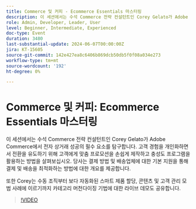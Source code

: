```yaml
---
title: Commerce 및 커피 - Ecommerce Essentials 마스터링
description: 이 세션에서는 수석 Commerce 전략 컨설턴트인 Corey Gelato가 Adobe Commerce에서 전자 상거래 성공의 필수 요소를 탐구합니다. 고객 경험을 개인화하면서 전환을 유도하기 위해 고객에게 맞춤 프로모션을 손쉽게 제작하고 충성도 프로그램을 활용하는 방법을 살펴보십시오. 당사는 결제 방법 및 배송업체에 대한 기본 지원을 통해 결제 및 배송을 최적화하는 방법에 대한 개요를 제공합니다. 또한 Corey는 수동 조직부터 보다 자동화된 스마트 제품 할당, 콘텐츠 및 고객 관리 모범 사례에 이르기까지 카테고리 머천다이징 기법에 대한 라이브 데모도 공유합니다.
role: Admin, Developer, Leader, User
level: Beginner, Intermediate, Experienced
doc-type: Event
duration: 3480
last-substantial-update: 2024-06-07T00:00:00Z
jira: KT-15605
source-git-commit: 142e427ea8c6406b869dcb50db5f0f08a034e273
workflow-type: tm+mt
source-wordcount: '192'
ht-degree: 0%

---
```



# Commerce 및 커피: Ecommerce Essentials 마스터링

이 세션에서는 수석 Commerce 전략 컨설턴트인 Corey Gelato가 Adobe Commerce에서 전자 상거래 성공의 필수 요소를 탐구합니다. 고객 경험을 개인화하면서 전환을 유도하기 위해 고객에게 맞춤 프로모션을 손쉽게 제작하고 충성도 프로그램을 활용하는 방법을 살펴보십시오. 당사는 결제 방법 및 배송업체에 대한 기본 지원을 통해 결제 및 배송을 최적화하는 방법에 대한 개요를 제공합니다.

또한 Corey는 수동 조직부터 보다 자동화된 스마트 제품 할당, 콘텐츠 및 고객 관리 모범 사례에 이르기까지 카테고리 머천다이징 기법에 대한 라이브 데모도 공유합니다.

>[!VIDEO](https://video.tv.adobe.com/v/3429437/?learn=on)

